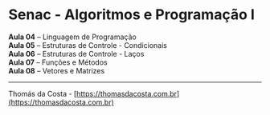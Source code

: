 # Senac - Algoritmos e Programação I

**Aula 04** – Linguagem de Programação<br/>
**Aula 05** – Estruturas de Controle - Condicionais<br/>
**Aula 06** – Estruturas de Controle - Laços<br/>
**Aula 07** – Funções e Métodos<br/>
**Aula 08** – Vetores e Matrizes<br/>

---

Thomás da Costa - [https://thomasdacosta.com.br](https://thomasdacosta.com.br)
